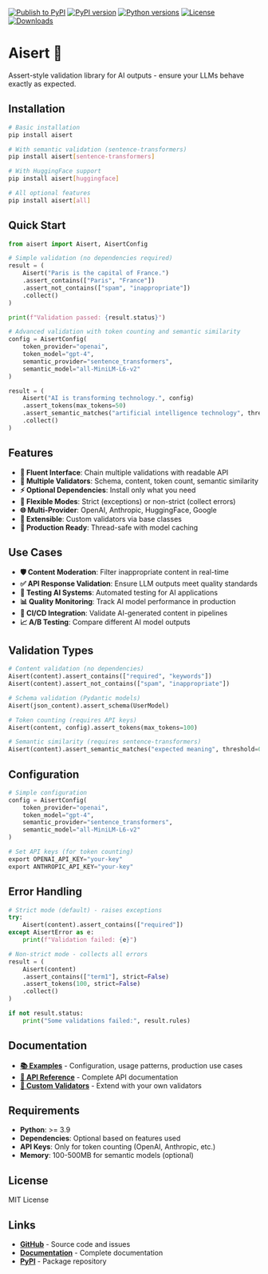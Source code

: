 [![Publish to PyPI](https://github.com/haipad/aisert/actions/workflows/workflow.yml/badge.svg)](https://github.com/haipad/aisert/actions/workflows/workflow.yml)
[![PyPI version](https://badge.fury.io/py/aisert.svg)](https://badge.fury.io/py/aisert)
[![Python versions](https://img.shields.io/pypi/pyversions/aisert.svg)](https://pypi.org/project/aisert/)
[![License](https://img.shields.io/pypi/l/aisert.svg)](https://github.com/haipad/aisert/blob/main/LICENSE)
[![Downloads](https://pepy.tech/badge/aisert)](https://pepy.tech/project/aisert)

# Aisert 🚀

Assert-style validation library for AI outputs - ensure your LLMs behave exactly as expected.

## Installation

```bash
# Basic installation
pip install aisert

# With semantic validation (sentence-transformers)
pip install aisert[sentence-transformers]

# With HuggingFace support
pip install aisert[huggingface]

# All optional features
pip install aisert[all]
```

## Quick Start

```python
from aisert import Aisert, AisertConfig

# Simple validation (no dependencies required)
result = (
    Aisert("Paris is the capital of France.")
    .assert_contains(["Paris", "France"])
    .assert_not_contains(["spam", "inappropriate"])
    .collect()
)

print(f"Validation passed: {result.status}")

# Advanced validation with token counting and semantic similarity
config = AisertConfig(
    token_provider="openai",
    token_model="gpt-4",
    semantic_provider="sentence_transformers",
    semantic_model="all-MiniLM-L6-v2"
)

result = (
    Aisert("AI is transforming technology.", config)
    .assert_tokens(max_tokens=50)
    .assert_semantic_matches("artificial intelligence technology", threshold=0.7)
    .collect()
)
```

## Features

- **🔗 Fluent Interface**: Chain multiple validations with readable API
- **📝 Multiple Validators**: Schema, content, token count, semantic similarity
- **⚡ Optional Dependencies**: Install only what you need
- **🎯 Flexible Modes**: Strict (exceptions) or non-strict (collect errors)
- **🌐 Multi-Provider**: OpenAI, Anthropic, HuggingFace, Google
- **🔧 Extensible**: Custom validators via base classes
- **🚀 Production Ready**: Thread-safe with model caching

## Use Cases

- **🛡️ Content Moderation**: Filter inappropriate content in real-time
- **✅ API Response Validation**: Ensure LLM outputs meet quality standards
- **🧪 Testing AI Systems**: Automated testing for AI applications
- **📊 Quality Monitoring**: Track AI model performance in production
- **🔄 CI/CD Integration**: Validate AI-generated content in pipelines
- **📈 A/B Testing**: Compare different AI model outputs

## Validation Types

```python
# Content validation (no dependencies)
Aisert(content).assert_contains(["required", "keywords"])
Aisert(content).assert_not_contains(["spam", "inappropriate"])

# Schema validation (Pydantic models)
Aisert(json_content).assert_schema(UserModel)

# Token counting (requires API keys)
Aisert(content, config).assert_tokens(max_tokens=100)

# Semantic similarity (requires sentence-transformers)
Aisert(content).assert_semantic_matches("expected meaning", threshold=0.8)
```

## Configuration

```python
# Simple configuration
config = AisertConfig(
    token_provider="openai",
    token_model="gpt-4",
    semantic_provider="sentence_transformers",
    semantic_model="all-MiniLM-L6-v2"
)

# Set API keys (for token counting)
export OPENAI_API_KEY="your-key"
export ANTHROPIC_API_KEY="your-key"
```

## Error Handling

```python
# Strict mode (default) - raises exceptions
try:
    Aisert(content).assert_contains(["required"])
except AisertError as e:
    print(f"Validation failed: {e}")

# Non-strict mode - collects all errors
result = (
    Aisert(content)
    .assert_contains(["term1"], strict=False)
    .assert_tokens(100, strict=False)
    .collect()
)

if not result.status:
    print("Some validations failed:", result.rules)
```

## Documentation

- **[📚 Examples](https://aisert.readthedocs.io/examples/)** - Configuration, usage patterns, production use cases
- **[📖 API Reference](https://aisert.readthedocs.io/api/)** - Complete API documentation  
- **[🔧 Custom Validators](https://aisert.readthedocs.io/examples/#custom-validators)** - Extend with your own validators

## Requirements

- **Python**: >= 3.9
- **Dependencies**: Optional based on features used
- **API Keys**: Only for token counting (OpenAI, Anthropic, etc.)
- **Memory**: 100-500MB for semantic models (optional)

## License

MIT License

## Links

- **[GitHub](https://github.com/haipad/aisert)** - Source code and issues
- **[Documentation](https://aisert.readthedocs.io/)** - Complete documentation
- **[PyPI](https://pypi.org/project/aisert/)** - Package repository